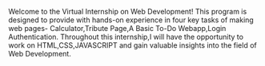 Welcome to the Virtual Internship on Web Development! This program is designed to provide with hands-on experience in four key tasks of making web pages- Calculator,Tribute Page,A Basic To-Do Webapp,Login Authentication. Throughout this internship,I will have the opportunity to work on HTML,CSS,JAVASCRIPT and gain valuable insights into the field of Web Development.
